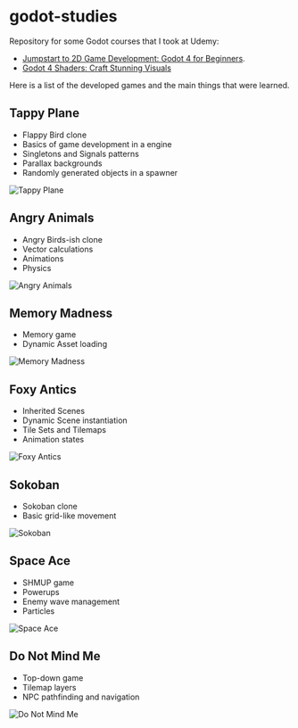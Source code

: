 # godot-studies

Repository for some Godot courses that I took at Udemy: 
- [Jumpstart to 2D Game Development: Godot 4 for Beginners](https://www.udemy.com/course/jumpstart-to-2d-game-development-godot-4-for-beginners/).
- [Godot 4 Shaders: Craft Stunning Visuals](https://www.udemy.com/course/godot-4-shaders/)

Here is a list of the developed games and the main things that were learned.


## Tappy Plane

- Flappy Bird clone
- Basics of game development in a engine
- Singletons and Signals patterns
- Parallax backgrounds
- Randomly generated objects in a spawner

![Tappy Plane](docs/Tappy%20Plane.png)


## Angry Animals

- Angry Birds-ish clone
- Vector calculations
- Animations
- Physics

![Angry Animals](docs/angry%20animals.png)


## Memory Madness

- Memory game
- Dynamic Asset loading

![Memory Madness](docs/memory%20madness.png)


## Foxy Antics

- Inherited Scenes
- Dynamic Scene instantiation
- Tile Sets and Tilemaps
- Animation states

![Foxy Antics](docs/foxy%20antics.png)


## Sokoban

- Sokoban clone
- Basic grid-like movement

![Sokoban](docs/sokoban.png)


## Space Ace

- SHMUP game
- Powerups
- Enemy wave management
- Particles

![Space Ace](docs/space%20ace.png)


## Do Not Mind Me

- Top-down game
- Tilemap layers
- NPC pathfinding and navigation

![Do Not Mind Me](docs/do%20not%20mind%20me.png)
